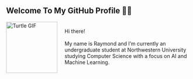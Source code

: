 <!-- Introduction Section --->
<div id="Introduction Section">

  <!-- GitHub Profile Header --->
  <h2 align="left">
    Welcome To My GitHub Profile 👋🏻
  </h2>

  <!-- Turtle GIF --->
  <img src="https://64.media.tumblr.com/66450155aebf68808da472df0c73d347/5edac533a0e1dc8c-5e/s540x810/d264d6e71ac0896c558968ed1ffe67ffaac505d9.gif"
       width="140" height="140" align="left" alt="Turtle GIF" style="margin-right: 20px"/>

  <!-- Description --->
  <br>Hi there!<br><br>
  My name is Raymond and I’m currently an undergraduate student at Northwestern University studying Computer Science with a focus on AI and Machine Learning.<br clear="both">
  
</div>

###

